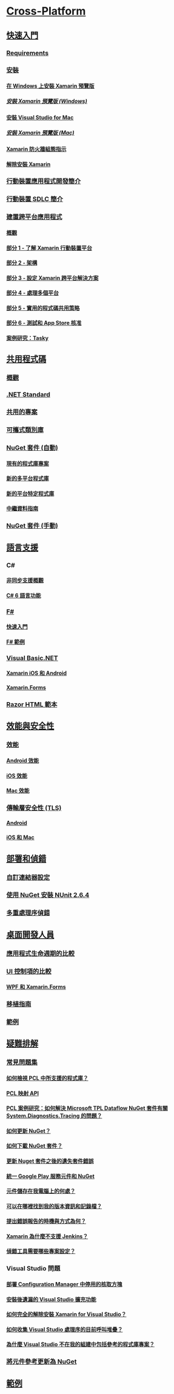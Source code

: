 # [Cross-Platform](index.yml)
## [快速入門](get-started/index.md)
### [Requirements](get-started/requirements.md)
### [安裝](get-started/installation/index.md)
#### [在 Windows 上安裝 Xamarin 預覽版](get-started/installation/windows.md)
##### [安裝 Xamarin 預覽版 (Windows)](get-started/installation/windows-preview.md)
#### [安裝 Visual Studio for Mac](/visualstudio/mac/installation/)
##### [安裝 Xamarin 預覽版 (Mac)](/visualstudio/mac/update/)
#### [Xamarin 防火牆組態指示](get-started/installation/firewall.md)
#### [解除安裝 Xamarin](get-started/installation/uninstalling-xamarin.md)
### [行動裝置應用程式開發簡介](get-started/introduction-to-mobile-development.md)
### [行動裝置 SDLC 簡介](get-started/introduction-to-mobile-sdlc.md)

### [建置跨平台應用程式](app-fundamentals/building-cross-platform-applications/index.md)
#### [概觀](app-fundamentals/building-cross-platform-applications/overview.md)
#### [部分 1 - 了解 Xamarin 行動裝置平台](app-fundamentals/building-cross-platform-applications/understanding-the-xamarin-mobile-platform.md)
#### [部分 2 - 架構](app-fundamentals/building-cross-platform-applications/architecture.md)
#### [部分 3 - 設定 Xamarin 跨平台解決方案](app-fundamentals/building-cross-platform-applications/setting-up-a-xamarin-cross-platform-solution.md)
#### [部分 4 - 處理多個平台](app-fundamentals/building-cross-platform-applications/platform-divergence-abstraction-divergent-implementation.md)
#### [部分 5 - 實用的程式碼共用策略](app-fundamentals/building-cross-platform-applications/practical-code-sharing-strategies.md)
#### [部分 6 - 測試和 App Store 核准](app-fundamentals/building-cross-platform-applications/testing-and-app-store-approvals.md)
#### [案例研究：Tasky](app-fundamentals/building-cross-platform-applications/case-study-tasky.md)

## [共用程式碼](app-fundamentals/index.md)
### [概觀](app-fundamentals/code-sharing.md)
### [.NET Standard](app-fundamentals/net-standard.md)
### [共用的專案](app-fundamentals/shared-projects.md)
### [可攜式類別庫](app-fundamentals/pcl.md)
### [NuGet 套件 (自動)](app-fundamentals/nuget-multiplatform-libraries/index.md)
#### [現有的程式庫專案](app-fundamentals/nuget-multiplatform-libraries/existing-library.md)
#### [新的多平台程式庫](app-fundamentals/nuget-multiplatform-libraries/single-codebase.md)
#### [新的平台特定程式庫](app-fundamentals/nuget-multiplatform-libraries/platform-specific.md)
#### [中繼資料指南](app-fundamentals/nuget-multiplatform-libraries/metadata.md)
### [NuGet 套件 (手動)](app-fundamentals/nuget-manual.md)

## [語言支援](platform/index.md)

### C#
#### [非同步支援概觀](platform/async.md)
#### [C# 6 語言功能](platform/csharp-six.md)
### [F#](platform/fsharp/index.md)
#### [快速入門](platform/fsharp/overview.md)
#### [F# 範例](platform/fsharp/samples.md)
### [Visual Basic.NET](platform/visual-basic/index.md)
#### [Xamarin iOS 和 Android](platform/visual-basic/native-apps.md)
#### [Xamarin.Forms](platform/visual-basic/xamarin-forms.md)
### [Razor HTML 範本](platform/razor-html-templates/index.md)

## [效能與安全性](deploy-test/performance.md)
### [效能](deploy-test/memory-perf-best-practices.md)
#### [Android 效能](~/android/deploy-test/performance.md?context=xamarin/cross-platform)
#### [iOS 效能](~/ios/deploy-test/performance.md?context=xamarin/cross-platform)
#### [Mac 效能](~/mac/deploy-test/performance.md?context=xamarin/cross-platform)
### [傳輸層安全性 (TLS)](app-fundamentals/transport-layer-security.md)
#### [Android](~/android/app-fundamentals/http-stack.md?context=xamarin/cross-platform)
#### [iOS 和 Mac](~/cross-platform/macios/http-stack.md?context=xamarin/cross-platform)
## [部署和偵錯](deploy-test/index.md)
### [自訂連結器設定](deploy-test/linker.md)
### [使用 NuGet 安裝 NUnit 2.6.4](deploy-test/installing-nunit-using-nuget.md)
### [多重處理序偵錯](deploy-test/multi-process-debugging.md)

## [桌面開發人員](desktop/index.md)
### [應用程式生命週期的比較](desktop/lifecycle.md)
### [UI 控制項的比較](desktop/controls/index.md)
#### [WPF 和 Xamarin.Forms](desktop/controls/wpf.md)
### [移植指南](desktop/porting.md)
### [範例](desktop/samples.md)

## [疑難排解](troubleshooting/index.md)
### [常見問題集](troubleshooting/questions/index.md)
#### [如何檢視 PCL 中所支援的程式庫？](troubleshooting/questions/pcl-support-libraries.md)
#### [PCL 映射 API](troubleshooting/questions/pcl-reflection.md)
#### [PCL 案例研究：如何解決 Microsoft TPL Dataflow NuGet 套件有關 System.Diagnostics.Tracing 的問題？](troubleshooting/questions/pcl-case-study.md)
#### [如何更新 NuGet？](troubleshooting/questions/nuget-update.md)
#### [如何下載 NuGet 套件？](troubleshooting/questions/nuget-package-downgrade.md)
#### [更新 Nuget 套件之後的遺失套件錯誤](troubleshooting/questions/nuget-packages-missing.md)
#### [統一 Google Play 服務元件和 NuGet](troubleshooting/questions/gps-components-nuget.md)
#### [元件儲存在我電腦上的何處？](troubleshooting/questions/component-storage.md)
#### [可以在哪裡找到我的版本資訊和記錄檔？](troubleshooting/questions/version-logs.md)
#### [提出錯誤報告的時機與方式為何？](troubleshooting/questions/howto-file-bug.md)
#### [Xamarin 為什麼不支援 Jenkins？](troubleshooting/questions/xamarin-jenkins.md)
#### [偵錯工具需要哪些專案設定？](troubleshooting/questions/debugger-settings.md)

### Visual Studio 問題
#### [部署 Configuration Manager 中停用的核取方塊](troubleshooting/questions/deploy-checkboxes.md)
#### [安裝後遺漏的 Visual Studio 擴充功能](troubleshooting/questions/missing-vs-extensions.md)
#### [如何完全的解除安裝 Xamarin for Visual Studio？](troubleshooting/questions/uninstall-xamarin-vs.md)
#### [如何收集 Visual Studio 處理序的目前呼叫堆疊？](troubleshooting/questions/vs-callstack.md)
#### [為什麼 Visual Studio 不在我的組建中包括參考的程式庫專案？](troubleshooting/questions/vs-config-manager.md)

### [將元件參考更新為 NuGet](troubleshooting/component-nuget.md)
## [範例](samples/index.yml)
